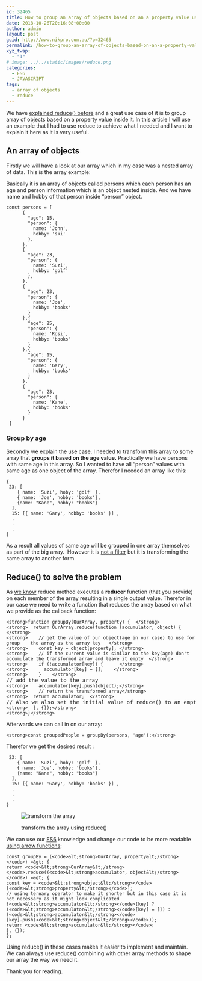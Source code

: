 ```yaml
---
id: 32465
title: How to group an array of objects based on an a property value using reduce()
date: 2018-10-26T20:16:08+00:00
author: admin
layout: post
guid: http://www.nikpro.com.au/?p=32465
permalink: /how-to-group-an-array-of-objects-based-on-an-a-property-value-using-reduce/
xyz_twap:
  - "1"
# image: ../../static/images/reduce.png
categories:
  - ES6
  - JAVASCRIPT
tags:
  - array of objects
  - reduce
---
```

We have [explained reduce() before](http://www.nikpro.com.au/javascript-es6-reduce-method/) and a great use case of it is to group array of objects based on a property value inside it. In this article I will use an example that I had to use reduce to achieve what I needed and I want to explain it here as it is very useful.

## An array of objects

Firstly we will have a look at our array which in my case was a nested array of data. This is the array example:

Basically it is an array of objects called persons which each person has an age and person information which is an object nested inside. And we have name and hobby of that person inside &#8220;person&#8221; object. 


```
const persons = [
      {
        "age": 15,
        "person": {
          name: 'John',
          hobby: 'ski'
        },
      },
      {
        "age": 23,
        "person": {
          name: 'Suzi',
          hobby: 'golf'
        },
      },
      {
        "age": 23,
        "person": {
          name: 'Joe',
          hobby: 'books'
        }
      },{
        "age": 25,
        "person": {
          name: 'Rosi',
          hobby: 'books'
        }
      },{
        "age": 15,
        "person": {
          name: 'Gary',
          hobby: 'books'
        }
      },
      {
        "age": 23,
        "person": {
          name: 'Kane',
          hobby: 'books'
        }
      }
 ]
```


### Group by age

Secondly we explain the use case. I needed to transform this array to some array that **groups it based on the age value.** Practically we have persons with same age in this array. So I wanted to have all &#8220;person&#8221; values with same age as one object of the array. Therefor I needed an array like this:


```
{ 
 23: [
    { name: 'Suzi', hoby: 'golf' }, 
    { name: 'Joe', hobby: 'books'},
    {name: "Kane", hobby: "books"}
  ], 
  15: [{ name: 'Gary', hobby: 'books' }] ,
  .
  .
  .
}
```


As a result all values of same age will be grouped in one array themselves as part of the big array.  However it is [not a filter](http://www.nikpro.com.au/practice-with-map-filter-and-sort-methods-in-javascript-the-es6-way/) but it is transforming the same array to another form.

## Reduce() to solve the problem

As <a href="https://developer.mozilla.org/en-US/docs/Web/JavaScript/Reference/Global_Objects/Array/reduce" target="_blank" rel="noreferrer noopener">we know</a> reduce method executes a **reducer** function (that you provide) on each member of the array resulting in a single output value. Therefor in our case we need to write a function that reduces the array based on what we provide as the callback function:

<pre class="wp-block-preformatted"><code>&lt;strong>function groupBy(OurArray, property) {  &lt;/strong></code>
<code>&lt;strong>  return OurArray.reduce(function (accumulator, object) { &lt;/strong></code>
<code>&lt;strong>    // get the value of our object(age in our case) to use for group    the array as the array key   &lt;/strong></code>
<code>&lt;strong>    const key = object[property]; &lt;/strong></code>
<code>&lt;strong>    // if the current value is similar to the key(age) don't accumulate the transformed array and leave it empty  &lt;/strong></code>
<code>&lt;strong>    if (!accumulator[key]) {      &lt;/strong></code>
<code>&lt;strong>      accumulator[key] = [];    &lt;/strong></code>
<code>&lt;strong>    }    &lt;/strong></code>
// add the value to the array
<code>&lt;strong>    accumulator[key].push(object);&lt;/strong></code>
<code>&lt;strong>    // return the transformed array&lt;/strong></code>
<code>&lt;strong>  return accumulator;  &lt;/strong></code>
// Also we also set the initial value of reduce() to an empty object
<code>&lt;strong>  }, {});&lt;/strong></code>
<code>&lt;strong>}&lt;/strong></code></pre>

Afterwards we can call in on our array:

<pre class="wp-block-preformatted"><code>&lt;strong>const groupedPeople = groupBy(persons, 'age');&lt;/strong></code></pre>

Therefor we get the desired result :


```
 23: [
    { name: 'Suzi', hoby: 'golf' }, 
    { name: 'Joe', hobby: 'books'},
    {name: "Kane", hobby: "books"}
  ], 
  15: [{ name: 'Gary', hobby: 'books' }] ,
  .
  .
  .
}
```
<figure class="wp-block-image">

<img class="wp-image-32469" src="http://www.nikpro.com.autransform.png" alt="transform the array" srcset="http://testgatsby.localtransform.png 550w, http://testgatsby.localtransform-300x205.png 300w" sizes="(max-width: 550px) 100vw, 550px" /> <figcaption>transform the array using reduce()</figcaption> </figure> 

We can use our [ES6](http://nikpro.com.au/category/es6) knowledge and change our code to be more readable [using arrow functions](http://www.nikpro.com.au/some-arrow-function-benefits-with-examples-explained/):


```
const groupBy = (<code>&lt;strong>OurArray, property&lt;/strong></code>) =&gt; {
return <code>&lt;strong>OurArray&lt;/strong></code>.reduce((<code>&lt;strong>accumulator, object&lt;/strong></code>) =&gt; {
const key = <code>&lt;strong>object&lt;/strong></code>[<code>&lt;strong>property&lt;/strong></code>];
// using ternary operator to make it shorter but in this case it is not necessary as it might look complicated
!<code>&lt;strong>accumulator&lt;/strong></code>[key] ? (<code>&lt;strong>accumulator&lt;/strong></code>[key] = []) : (<code>&lt;strong>accumulator&lt;/strong></code>[key].push(<code>&lt;strong>object&lt;/strong></code>));
return <code>&lt;strong>accumulator&lt;/strong></code>;
}, {});
};
```


Using reduce() in these cases makes it easier to implement and maintain. We can always use reduce() combining with other array methods to shape our array the way we need it.

Thank you for reading.